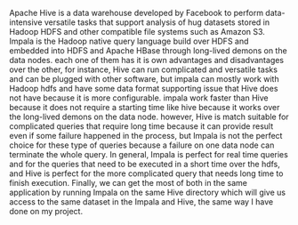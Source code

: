 Apache Hive is a data warehouse developed by Facebook to perform data-intensive versatile tasks that support analysis of hug datasets stored in Hadoop HDFS and other compatible file systems such as Amazon S3. 
Impala is the Hadoop native query language build over HDFS and embedded into HDFS and Apache HBase through long-lived demons on the data nodes.
each one of them has it is own advantages and disadvantages over the other, for instance, Hive can run complicated and versatile tasks and can be plugged with other software, but impala can mostly work with Hadoop hdfs and have some data format supporting issue that Hive does not have because it is more configurable.
impala work faster than Hive because it does not require a starting time like hive because it works over the long-lived demons on the data node. however, Hive is match suitable for complicated queries that require long time because it can provide result even if some failure happened in the process, but Impala is not the perfect choice for these type of queries because a failure on one data node can terminate the whole query.
In general, Impala is perfect for real time queries and for the queries that need to be executed in a short time over the hdfs, and Hive is perfect for the more complicated query that needs long time to finish execution. 
Finally, we can get the most of both in the same application by running Impala on the same Hive directory which will give us access to the same dataset in the Impala and Hive, the same way I have done on my project.
